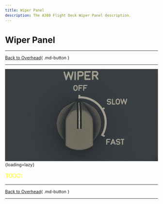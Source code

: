 ```yaml
---
title: Wiper Panel
description: The A380 Flight Deck Wiper Panel description.
---
```


# Wiper Panel

---

[Back to Overhead](../overviews/ovhd.md){ .md-button }

---

![Wiper Panel](../../../assets/a380x-briefing/flight-deck/ovhd/wiper-panel.png "Wiper Panel"){loading=lazy}

[//]: # (TODO API Doc Link)

[//]: # (TODO)
<p style="color:yellow; font-size:18px;">TODO: </p>

---

[Back to Overhead](../overviews/ovhd.md){ .md-button }

---

